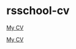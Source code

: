 # rsschool-cv

[My CV](https://aleksander-kulpin.github.io/rsschool-cv/cv)

[My CV](https://aleksander-kulpin.github.io/rsschool-cv/)